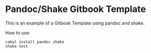 # Pandoc/Shake Gitbook Template

This is an example of a Gitbook Template using pandoc and shake.

How to use:

    cabal install pandoc shake
    shake test
